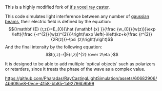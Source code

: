This is a highly modified fork of [jt's voxel ray caster](https://www.shadertoy.com/view/7dK3D3).

This code simulates light interference between any number of [gaussian beams](https://en.wikipedia.org/wiki/Gaussian_beam), their electric field is defined by the equation: $${\mathbf {E} (r,z)}=E_{0}{\hat {\mathbf {x} }}{\frac {w_{0}}{w(z)}}\exp \left({\frac {-r^{2}}{w(z)^{2}}}\right)\exp \left(-i\left(kz+k{\frac {r^{2}}{2R(z)}}-\psi (z)\right)\right)$$
And the final intensity by the following equation: $$I(r,z)={|E(r,z)|^{2} \over 2\eta }$$

It is designed to be able to add multiple 'optical objects' such as polarizers or retarders, since it treats the phase of the wave as a complex value.

https://github.com/Pharadas/RayCastingLightSimulation/assets/60682906/4b609ae8-0ece-4158-bb85-1a92796b9b99
